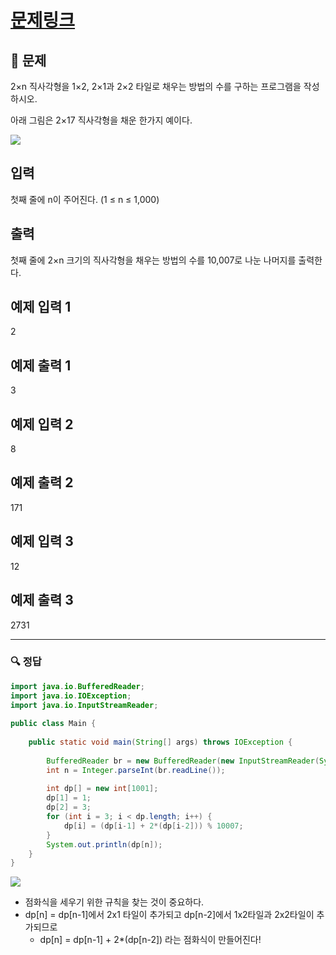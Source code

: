 # [문제링크](https://www.acmicpc.net/problem/11727)

## 📝 문제

2×n 직사각형을 1×2, 2×1과 2×2 타일로 채우는 방법의 수를 구하는 프로그램을 작성하시오.

아래 그림은 2×17 직사각형을 채운 한가지 예이다.

![](https://www.acmicpc.net/upload/images/t2n2122.gif)

## 입력

첫째 줄에 n이 주어진다. (1 ≤ n ≤ 1,000)

## 출력

첫째 줄에 2×n 크기의 직사각형을 채우는 방법의 수를 10,007로 나눈 나머지를 출력한다.

## 예제 입력 1 

2

## 예제 출력 1 

3

## 예제 입력 2

8

## 예제 출력 2 

171

## 예제 입력 3 

12

## 예제 출력 3 

2731


---

### 🔍 정답

```java
import java.io.BufferedReader;  
import java.io.IOException;  
import java.io.InputStreamReader;  
  
public class Main {  
  
    public static void main(String[] args) throws IOException {  
  
        BufferedReader br = new BufferedReader(new InputStreamReader(System.in));  
        int n = Integer.parseInt(br.readLine());  
  
        int dp[] = new int[1001];  
        dp[1] = 1;  
        dp[2] = 3;  
        for (int i = 3; i < dp.length; i++) {  
            dp[i] = (dp[i-1] + 2*(dp[i-2])) % 10007;  
        }  
        System.out.println(dp[n]);  
    }  
}
```

![](https://img1.daumcdn.net/thumb/R1280x0/?scode=mtistory2&fname=https%3A%2F%2Fblog.kakaocdn.net%2Fdn%2Fu6zoo%2FbtrSpv8W40U%2F0u4OYWBw6Xbc2AylNkRqfK%2Fimg.jpg)
- 점화식을 세우기 위한 규칙을 찾는 것이 중요하다.
- dp[n] = dp[n-1]에서 2x1 타일이 추가되고 dp[n-2]에서 1x2타일과 2x2타일이 추가되므로 
	- dp[n] = dp[n-1] + 2*(dp[n-2]) 라는 점화식이 만들어진다!